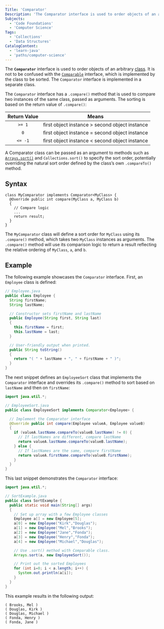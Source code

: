 ```yaml
---
Title: 'Comparator'
Description: 'The Comparator interface is used to order objects of an arbitrary class.'
Subjects:
  - 'Code Foundations'
  - 'Computer Science'
Tags:
  - 'Collections'
  - 'Data Structures'
CatalogContent:
  - 'learn-java'
  - 'paths/computer-science'
---
```


The **`Comparator`** interface is used to order objects of an arbitrary [class](https://www.codecademy.com/resources/docs/java/classes). It is not to be confused with the [`Comparable`](https://www.codecademy.com/resources/docs/java/comparable) interface, which is implemented by the class to be sorted. The `Comparator` interface is implemented in a separate class.

The `Comparator` interface has a `.compare()` method that is used to compare two instances of the same class, passed as arguments. The sorting is based on the return value of `.compare()`:

| Return Value | Means                                          |
| :----------: | ---------------------------------------------- |
|    `>= 1`    | first object instance > second object instance |
|     `0`      | first object instance = second object instance |
|   `<= -1`    | first object instance < second object instance |

A Comparator class can be passed as an argument to methods such as [`Arrays.sort()`](https://www.codecademy.com/resources/docs/java/arrays/sort) and `Collections.sort()` to specify the sort order, potentially overriding the natural sort order defined by the class’s own `.compareTo()` method.

## Syntax

```pseudo
class MyComparator implements Comparator<MyClass> {
  @Override public int compare(MyClass a, MyClass b)
  {
    // Compare logic
    ...
    return result;
  }
}
```

The `MyComparator` class will define a sort order for `MyClass` using its `.compare()` method, which takes two `MyClass` instances as arguments. The `.compare()` method will use its comparison logic to return a result reflecting the relative ordering of `MyClass`, `a`, and `b`.

## Example

The following example showcases the `Comparator` interface. First, an `Employee` class is defined:

```java
// Employee.java
public class Employee {
  String firstName;
  String lastName;

  // Constructor sets firstName and lastName
  public Employee(String first, String last)
  {
    this.firstName = first;
    this.lastName = last;
  }

  // User-friendly output when printed.
  public String toString()
  {
    return "( " + lastName + ", " + firstName + " )";
  }
}
```

The next snippet defines an `EmployeeSort` class that implements the `Comparator` interface and overrides its `.compare()` method to sort based on `lastName` and then on `firstName`:

```java
import java.util.*;

// EmployeeSort.java
public class EmployeeSort implements Comparator<Employee> {

  // Implement the Comparator interface
  @Override public int compare(Employee valueA, Employee valueB)
  {
    if (valueA.lastName.compareTo(valueB.lastName) != 0) {
      // If lastNames are different, compare lastName
      return valueA.lastName.compareTo(valueB.lastName);
    } else {
      // If lastNames are the same, compare firstName
      return valueA.firstName.compareTo(valueB.firstName);
    }
  }
}
```

This last snippet demonstrates the `Comparator` interface:

```java
import java.util.*;

// SortExample.java
public class SortExample {
  public static void main(String[] args)
  {
    // Set up array with a few Employee classes
    Employee a[] = new Employee[5];
    a[0] = new Employee("Kirk","Douglas");
    a[1] = new Employee("Mel","Brooks");
    a[2] = new Employee("Jane","Fonda");
    a[3] = new Employee("Henry","Fonda");
    a[4] = new Employee("Michael","Douglas");

    // Use .sort() method with Comparable class.
    Arrays.sort(a, new EmployeeSort());

    // Print out the sorted Employees
    for (int i=0; i < a.length; i++) {
      System.out.println(a[i]);
    }
  }
}
```

This example results in the following output:

```shell
( Brooks, Mel )
( Douglas, Kirk )
( Douglas, Michael )
( Fonda, Henry )
( Fonda, Jane )
```

